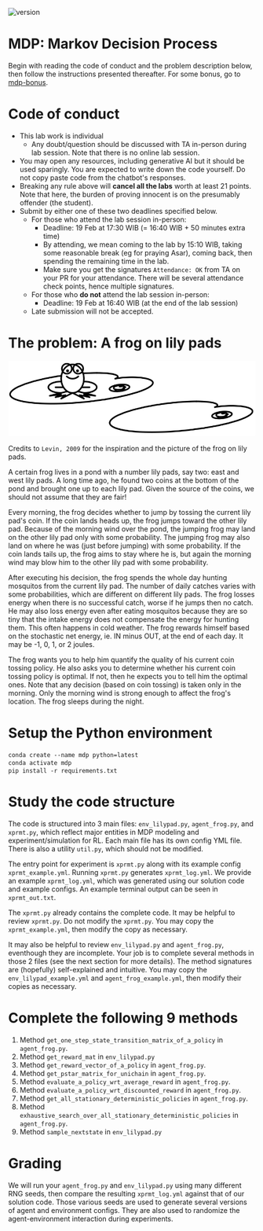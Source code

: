 ![version](https://img.shields.io/badge/version-release_1-blue)

# MDP: Markov Decision Process
Begin with reading the code of conduct and the problem description below, 
then follow the instructions presented thereafter.
For some bonus, go to [mdp-bonus](../mdp-bonus).

# Code of conduct
* This lab work is individual
  * Any doubt/question should be discussed with TA in-person during lab session.
    Note that there is no online lab session.
* You may open any resources, including generative AI but it should be used sparingly.
  You are expected to write down the code yourself. 
  Do not copy paste code from the chatbot's responses.
* Breaking any rule above will **cancel all the labs** worth at least 21 points.
  Note that here, the burden of proving innocent is on the presumably offender (the student).
* Submit by either one of these two deadlines specified below. 
  * For those who attend the lab session in-person: 
    * Deadline: 19 Feb at 17:30 WIB (= 16:40 WIB + 50 minutes extra time)
    * By attending, we mean coming to the lab by 15:10 WIB,
      taking some reasonable break (eg for praying Asar),
      coming back, then spending the remaining time in the lab.
    * Make sure you get the signatures `Attendance: OK` from TA on your PR for your attendance.
      There will be several attendance check points, hence multiple signatures.
  * For those who **do not** attend the lab session in-person: 
    * Deadline: 19 Feb at 16:40 WIB (at the end of the lab session)
  * Late submission will not be accepted.
  

# The problem: A frog on lily pads
![frog_on_lilypads.png](./frog_on_lilypads.png)

Credits to `Levin, 2009` for the inspiration and the picture of the frog on lily pads.

A certain frog lives in a pond with a number lily pads, say two: east and west lily pads.
A long time ago, he found two coins at the bottom of the pond and brought one up to each lily pad. 
Given the source of the coins, we should not assume that they are fair! 

Every morning, the frog decides whether to jump by tossing the current lily pad's coin. 
If the coin lands heads up, the frog jumps toward the other lily pad. 
Because of the morning wind over the pond, the jumping frog may land on the other lily pad only with some probability.
The jumping frog may also land on where he was (just before jumping) with some probability.
If the coin lands tails up, the frog aims to stay where he is,
but again the morning wind may blow him to the other lily pad with some probability.

After executing his decision, the frog spends the whole day hunting mosquitos from the current lily pad.
The number of daily catches varies with some probabilities, which are different on different lily pads.
The frog losses energy when there is no successful catch, worse if he jumps then no catch.
He may also loss energy even after eating mosquitos because 
they are so tiny that the intake energy does not compensate the energy for hunting them.
This often happens in cold weather.
The frog rewards himself based on the stochastic net energy, ie. IN minus OUT, at the end of each day.
It may be -1, 0, 1, or 2 joules.

The frog wants you to help him quantify the quality of his current coin tossing policy.
He also asks you to determine whether his current coin tossing policy is optimal. 
If not, then he expects you to tell him the optimal ones.
Note that any decision (based on coin tossing) is taken only in the morning.
Only the morning wind is strong enough to affect the frog's location.
The frog sleeps during the night.

# Setup the Python environment
```
conda create --name mdp python=latest
conda activate mdp
pip install -r requirements.txt
```

# Study the code structure
The code is structured into 3 main files: `env_lilypad.py`, `agent_frog.py`, and `xprmt.py`,
which reflect major entities in MDP modeling and experiment/simulation for RL.
Each main file has its own config YML file. 
There is also a utility `util.py`, which should not be modified.

The entry point for experiment is `xprmt.py` along with its example config `xprmt_example.yml`.
Running `xprmt.py` generates `xprmt_log.yml`.
We provide an example `xprmt_log.yml`, which was generated using our solution code and example configs.
An example terminal output can be seen in `xprmt_out.txt`.

The `xprmt.py` already contains the complete code.
It may be helpful to review `xprmt.py`.
Do not modify the `xprmt.py`.
You may copy the `xprmt_example.yml`, then modify the copy as necessary.

It may also be helpful to review `env_lilypad.py` and `agent_frog.py`, eventhough they are incomplete.
Your job is to complete several methods in those 2 files (see the next section for more details).
The method signatures are (hopefully) self-explained and intuitive.
You may copy the `env_lilypad_example.yml` and `agent_frog_example.yml`, then modify their copies as necessary.

# Complete the following 9 methods
1. Method `get_one_step_state_transition_matrix_of_a_policy` in `agent_frog.py`.
2. Method `get_reward_mat` in `env_lilypad.py` 
3. Method `get_reward_vector_of_a_policy` in `agent_frog.py`.
4. Method `get_pstar_matrix_for_unichain` in `agent_frog.py`. 
5. Method `evaluate_a_policy_wrt_average_reward` in `agent_frog.py`.
6. Method `evaluate_a_policy_wrt_discounted_reward` in `agent_frog.py`.
7. Method `get_all_stationary_deterministic_policies` in `agent_frog.py`.
8. Method `exhaustive_search_over_all_stationary_deterministic_policies` in `agent_frog.py`.
9. Method `sample_nextstate` in `env_lilypad.py`

# Grading
We will run your `agent_frog.py` and `env_lilypad.py` using many different RNG seeds, 
then compare the resulting `xprmt_log.yml` against that of our solution code.
Those various seeds are used to generate several versions of agent and environment configs.
They are also used to randomize the agent-environment interaction during experiments.
